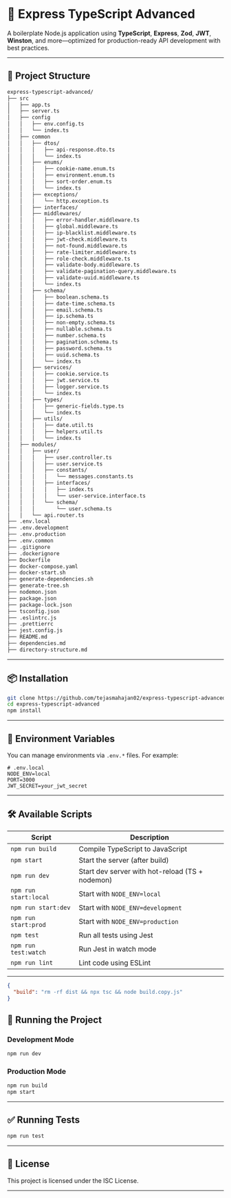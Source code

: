 # 📁 Express TypeScript Advanced

A boilerplate Node.js application using **TypeScript**, **Express**, **Zod**, **JWT**, **Winston**, and more—optimized for production-ready API development with best practices.

---

## 📂 Project Structure

```txt
express-typescript-advanced/
├── src
│   ├── app.ts
│   ├── server.ts
│   ├── config
│   │   ├── env.config.ts
│   │   └── index.ts
│   ├── common
│   │   ├── dtos/
│   │   │   ├── api-response.dto.ts
│   │   │   └── index.ts
│   │   ├── enums/
│   │   │   ├── cookie-name.enum.ts
│   │   │   ├── environment.enum.ts
│   │   │   ├── sort-order.enum.ts
│   │   │   └── index.ts
│   │   ├── exceptions/
│   │   │   └── http.exception.ts
│   │   ├── interfaces/
│   │   ├── middlewares/
│   │   │   ├── error-handler.middleware.ts
│   │   │   ├── global.middleware.ts
│   │   │   ├── ip-blacklist.middleware.ts
│   │   │   ├── jwt-check.middleware.ts
│   │   │   ├── not-found.middleware.ts
│   │   │   ├── rate-limiter.middleware.ts
│   │   │   ├── role-check.middleware.ts
│   │   │   ├── validate-body.middleware.ts
│   │   │   ├── validate-pagination-query.middleware.ts
│   │   │   ├── validate-uuid.middleware.ts
│   │   │   └── index.ts
│   │   ├── schema/
│   │   │   ├── boolean.schema.ts
│   │   │   ├── date-time.schema.ts
│   │   │   ├── email.schema.ts
│   │   │   ├── ip.schema.ts
│   │   │   ├── non-empty.schema.ts
│   │   │   ├── nullable.schema.ts
│   │   │   ├── number.schema.ts
│   │   │   ├── pagination.schema.ts
│   │   │   ├── password.schema.ts
│   │   │   ├── uuid.schema.ts
│   │   │   └── index.ts
│   │   ├── services/
│   │   │   ├── cookie.service.ts
│   │   │   ├── jwt.service.ts
│   │   │   ├── logger.service.ts
│   │   │   └── index.ts
│   │   ├── types/
│   │   │   ├── generic-fields.type.ts
│   │   │   └── index.ts
│   │   ├── utils/
│   │   │   ├── date.util.ts
│   │   │   ├── helpers.util.ts
│   │   │   └── index.ts
│   ├── modules/
│   │   ├── user/
│   │   │   ├── user.controller.ts
│   │   │   ├── user.service.ts
│   │   │   ├── constants/
│   │   │   │   └── messages.constants.ts
│   │   │   ├── interfaces/
│   │   │   │   ├── index.ts
│   │   │   │   └── user-service.interface.ts
│   │   │   └── schema/
│   │   │       └── user.schema.ts
│   │   └── api.router.ts
├── .env.local
├── .env.development
├── .env.production
├── .env.common
├── .gitignore
├── .dockerignore
├── Dockerfile
├── docker-compose.yaml
├── docker-start.sh
├── generate-dependencies.sh
├── generate-tree.sh
├── nodemon.json
├── package.json
├── package-lock.json
├── tsconfig.json
├── .eslintrc.js
├── .prettierrc
├── jest.config.js
├── README.md
├── dependencies.md
├── directory-structure.md
```

---

## 📦 Installation

```bash
git clone https://github.com/tejasmahajan02/express-typescript-advanced.git
cd express-typescript-advanced
npm install
```

---

## 🔧 Environment Variables

You can manage environments via `.env.*` files. For example:

```env
# .env.local
NODE_ENV=local
PORT=3000
JWT_SECRET=your_jwt_secret
```

---

## 🛠 Available Scripts

| Script                | Description                                     |
| --------------------- | ----------------------------------------------- |
| `npm run build`       | Compile TypeScript to JavaScript                |
| `npm start`           | Start the server (after build)                  |
| `npm run dev`         | Start dev server with hot-reload (TS + nodemon) |
| `npm run start:local` | Start with `NODE_ENV=local`                     |
| `npm run start:dev`   | Start with `NODE_ENV=development`               |
| `npm run start:prod`  | Start with `NODE_ENV=production`                |
| `npm test`            | Run all tests using Jest                        |
| `npm run test:watch`  | Run Jest in watch mode                          |
| `npm run lint`        | Lint code using ESLint                          |

---

```json
{
  "build": "rm -rf dist && npx tsc && node build.copy.js"
}
```

## 🚀 Running the Project

### Development Mode

```bash
npm run dev
```

### Production Mode

```bash
npm run build
npm start
```

---

## ✅ Running Tests

```bash
npm run test
```

---

## 📜 License

This project is licensed under the ISC License.

---
